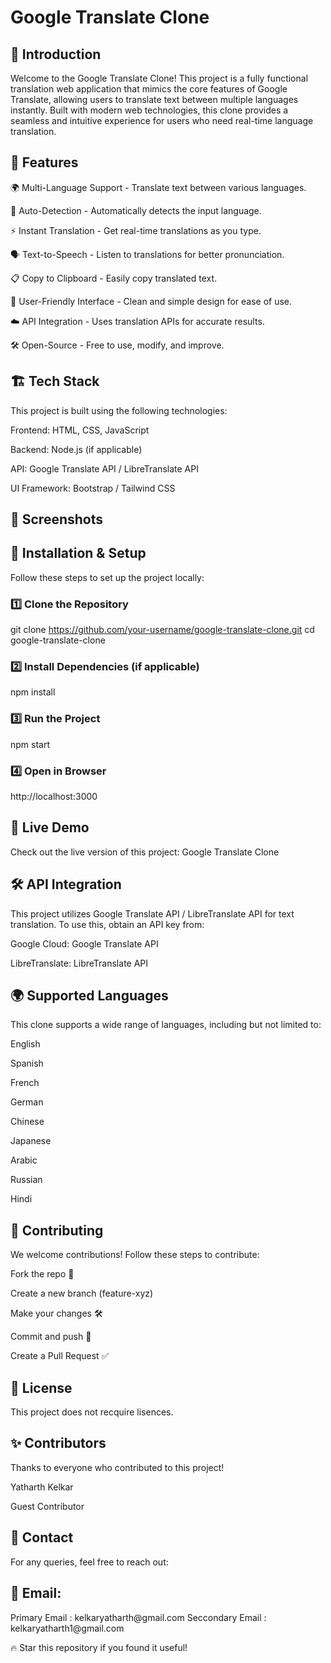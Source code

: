 <h1>Google Translate Clone</h1>

<h2>🚀 Introduction</h2>

Welcome to the Google Translate Clone! This project is a fully functional translation web application that mimics the core features of Google Translate, allowing users to translate text between multiple languages instantly. Built with modern web technologies, this clone provides a seamless and intuitive experience for users who need real-time language translation.

<h2>🎯 Features</h2>

🌍 Multi-Language Support - Translate text between various languages.

🔄 Auto-Detection - Automatically detects the input language.

⚡ Instant Translation - Get real-time translations as you type.

🗣 Text-to-Speech - Listen to translations for better pronunciation.

📋 Copy to Clipboard - Easily copy translated text.

🎨 User-Friendly Interface - Clean and simple design for ease of use.

☁️ API Integration - Uses translation APIs for accurate results.

🛠 Open-Source - Free to use, modify, and improve.

<h2>🏗️ Tech Stack</h2>

This project is built using the following technologies:

Frontend: HTML, CSS, JavaScript

Backend: Node.js (if applicable)

API: Google Translate API / LibreTranslate API

UI Framework: Bootstrap / Tailwind CSS

<h2>📸 Screenshots</h2>


<h2>🚀 Installation & Setup</h2>

Follow these steps to set up the project locally:

<h3>1️⃣ Clone the Repository</h3>

git clone https://github.com/your-username/google-translate-clone.git
cd google-translate-clone

<h3>2️⃣ Install Dependencies (if applicable)</h3>

npm install

<h3>3️⃣ Run the Project</h3>

npm start

<h3>4️⃣ Open in Browser</h3>

http://localhost:3000

<h2>🔗 Live Demo</h2>

Check out the live version of this project: Google Translate Clone

<h2>🛠️ API Integration</h2>

This project utilizes Google Translate API / LibreTranslate API for text translation. To use this, obtain an API key from:

Google Cloud: Google Translate API

LibreTranslate: LibreTranslate API

<h2>🌍 Supported Languages</h2>

This clone supports a wide range of languages, including but not limited to:

English

Spanish

French

German

Chinese

Japanese

Arabic

Russian

Hindi

<h2>🤝 Contributing</h2>

We welcome contributions! Follow these steps to contribute:

Fork the repo 📌

Create a new branch (feature-xyz)

Make your changes 🛠

Commit and push 🚀

Create a Pull Request ✅

<h2>📜 License</h2>

This project does not recquire lisences.

<h2>✨ Contributors</h2>

Thanks to everyone who contributed to this project!

Yatharth Kelkar

Guest Contributor

<h2>📧 Contact</h2>

For any queries, feel free to reach out:

<h2>📧 Email: </h2>
Primary Email : kelkaryatharth@gmail.com
Seccondary Email : kelkaryatharth1@gmail.com

🔥 Star this repository if you found it useful!
